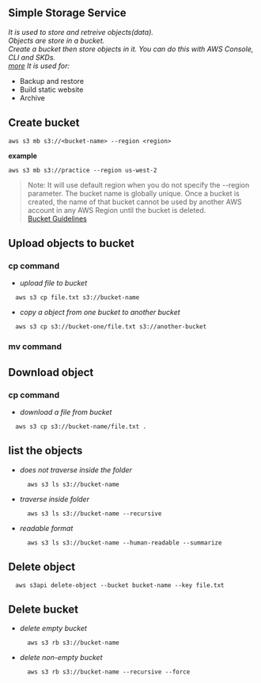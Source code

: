 ## Simple Storage Service
_It is used to store and retreive objects(data)._<br>
_Objects are store in a bucket._<br>
_Create a bucket then store objects in it. You can do this with AWS Console, CLI and SKDs._<br>
_[more](https://aws.amazon.com/s3/)_
_It is used for:_
   - Backup and restore
   - Build static website
   - Archive

## Create bucket
```aws s3 mb s3://<bucket-name> --region <region>```

**example**

```aws s3 mb s3://practice --region us-west-2```

> Note: It will use default region when you do not specify the --region parameter. The bucket name is globally unique. Once a bucket is created, the name of that bucket cannot be used by another AWS account in any AWS Region until the bucket is deleted.<br>
[Bucket Guidelines](https://docs.aws.amazon.com/AmazonS3/latest/dev/BucketRestrictions.html)<br>

## Upload objects to bucket

### cp command
 - _upload file to bucket_
  ```
    aws s3 cp file.txt s3://bucket-name
  ```
 - _copy a object from one bucket to another bucket_
  ```
    aws s3 cp s3://bucket-one/file.txt s3://another-bucket
  ```

### mv command


## Download object
### cp command
 - _download a file from bucket_
  ```
    aws s3 cp s3://bucket-name/file.txt .
  ```

## list the objects
- _does not traverse inside the folder_
  ```
    aws s3 ls s3://bucket-name
  ```
- _traverse inside folder_
  ```
    aws s3 ls s3://bucket-name --recursive
  ```
- _readable format_
  ```
    aws s3 ls s3://bucket-name --human-readable --summarize
  ```

## Delete object
```
  aws s3api delete-object --bucket bucket-name --key file.txt
```

## Delete bucket
- _delete empty bucket_
  ```
    aws s3 rb s3://bucket-name
  ```
- _delete non-empty bucket_
  ```
    aws s3 rb s3://bucket-name --recursive --force
  ```
